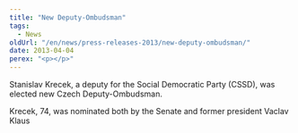 ```yaml
---
title: "New Deputy-Ombudsman"
tags:
  - News
oldUrl: "/en/news/press-releases-2013/new-deputy-ombudsman/"
date: 2013-04-04
perex: "<p></p>"
---
```


<!-- imported from the old website -->

<p>Stanislav Krecek, a deputy for the Social Democratic Party (CSSD), was elected new Czech Deputy-Ombudsman.</p><p>Krecek, 74, was nominated both by the Senate and former president Vaclav Klaus </p>
